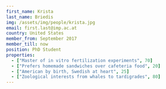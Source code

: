 ```yaml
---
first_name: Krista
last_name: Briedis
img: /assets/img/people/krista.jpg
email: first.last@imp.ac.at
country: United States
member_from: September 2017
member_till: now
position: PhD Student
properties:
  - ["Master of in vitro fertilization experiments", 70]
  - ["Prefers homemade sandwiches over cafeteria food", 20]
  - ["American by birth, Swedish at heart", 25]
  - ["Zoological interests from whales to tardigrades", 80]
---
```


